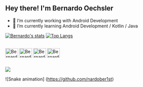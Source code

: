 ## Hey there! I'm Bernardo Oechsler

- 🔭 I’m currently working with Android Development
- 🌱 I’m currently learning Android Development / Kotlin / Java

[![Bernardo's stats](https://github-readme-stats.vercel.app/api?username=nardober1st&show_icons=true&theme=dracula)](https://github.com/nardober1st/github-readme-stats)
[![Top Langs](https://github-readme-stats.vercel.app/api/top-langs/?username=nardober1st&layout=compact&theme=dracula)](https://github.com/nardober1st/github-readme-stats)

<div style="display: inline_block"><br>
  <img align="center" alt="Bernardo-Android" height="30" width="40" src="https://cdn.jsdelivr.net/gh/devicons/devicon/icons/android/android-original.svg">
  <img align="center" alt="Bernardo-AndroidStudio" height="30" width="40" src="https://cdn.jsdelivr.net/gh/devicons/devicon/icons/androidstudio/androidstudio-original.svg">
  <img align="center" alt="Bernardo-Kotlin" height="30" width="40" src="https://cdn.jsdelivr.net/gh/devicons/devicon/icons/kotlin/kotlin-original.svg">
  <img align="center" alt="Bernardo-Java" height="30" width="40" src="https://cdn.jsdelivr.net/gh/devicons/devicon/icons/java/java-original-wordmark.svg">
</div>

##

<div>
  <a href="https://www.linkedin.com/in/bernardo-oechsler-b84995194"><img src="https://img.shields.io/badge/-LinkedIn-%230077B5?style=for-the-badge&logo=linkedin&logoColor=white" target="_blank"></a>
</div>

![Snake animation] (https://github.com/nardober1st)
